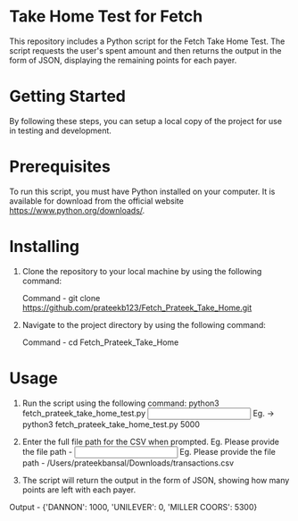# Take Home Test for Fetch

This repository includes a Python script for the Fetch Take Home Test. The script requests the user's spent amount and then returns the output in the form of JSON, displaying the remaining points for each payer.

# Getting Started

By following these steps, you can setup a local copy of the project for use in testing and development.

# Prerequisites

To run this script, you must have Python installed on your computer. It is available for download from the official website https://www.python.org/downloads/.

# Installing

1. Clone the repository to your local machine by using the following command:

   Command - 
   git clone https://github.com/prateekb123/Fetch_Prateek_Take_Home.git
   
2. Navigate to the project directory by using the following command:

   Command - 
   cd Fetch_Prateek_Take_Home

# Usage

1. Run the script using the following command:
   python3 fetch_prateek_take_home_test.py <input spend amount>
   Eg. -> python3 fetch_prateek_take_home_test.py 5000
   
2. Enter the full file path for the CSV when prompted.
Eg. Please provide the file path - <Input Path Here>
Eg. Please provide the file path - /Users/prateekbansal/Downloads/transactions.csv

   
2. The script will return the output in the form of JSON, showing how many points are left with each payer.

Output -
{'DANNON': 1000, 'UNILEVER': 0, 'MILLER COORS': 5300}

  
